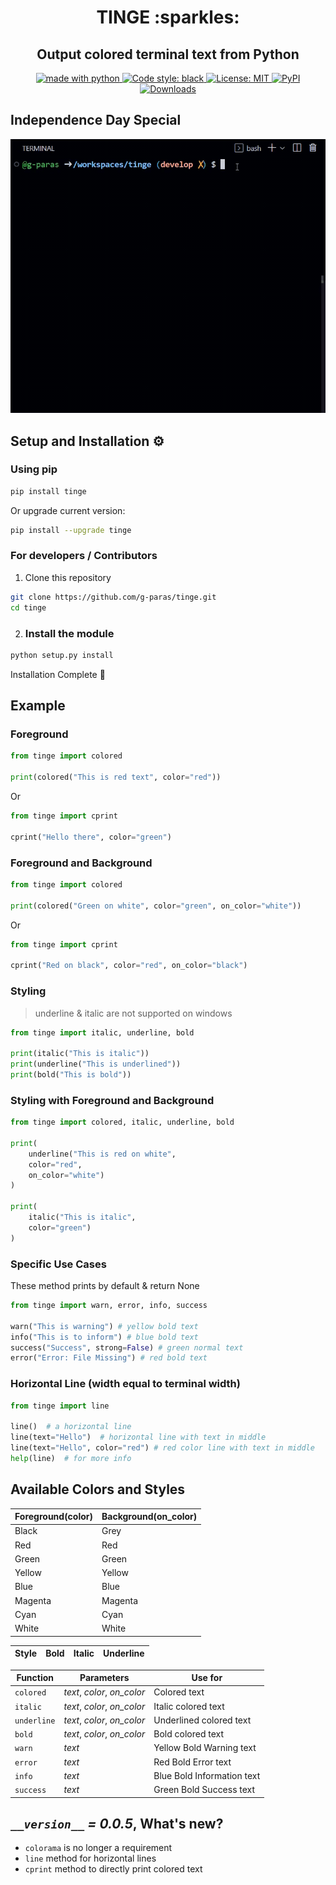 <h1 align='center'>TINGE :sparkles:</h1>
<h2 align='center'>Output colored terminal text from Python</h2>

<p align='center'>
    <a href="https://www.python.com">
        <img 
            alt="made with python" 
            src="https://img.shields.io/badge/Made%20with-Python-1f425f.svg"
        />
    </a>
    <a href="https://github.com/psf/black">
        <img 
            alt="Code style: black" 
            src="https://img.shields.io/badge/Code%20Style-Black-000000.svg"
        />
    </a>
    <a href="https://github.com/g-paras/tinge/blob/master/LICENSE">
        <img 
            alt="License: MIT" 
            src="https://img.shields.io/badge/License-MIT-yellow.svg"
        />
    </a>
    <a href="https://pypi.org/project/tinge/">
        <img 
            alt="PyPI" 
            src="https://img.shields.io/pypi/v/tinge"
        />
    </a>
    <a href="https://pepy.tech/project/tinge">
        <img 
            alt="Downloads" 
            src="https://static.pepy.tech/personalized-badge/tinge?period=total&units=international_system&left_color=grey&right_color=blue&left_text=Downloads"
        />
    </a>
</p>

## Independence Day Special

![](img/upd.gif)

## Setup and Installation :gear:

### Using pip

```bash
pip install tinge
```

Or upgrade current version:

```bash
pip install --upgrade tinge
```

### For developers / Contributors 

1. Clone this repository

```bash
git clone https://github.com/g-paras/tinge.git
cd tinge
```

2. ### Install the module

```python
python setup.py install
```

Installation Complete :tada:

## Example

### Foreground

```python
from tinge import colored

print(colored("This is red text", color="red"))
```

Or

```python
from tinge import cprint

cprint("Hello there", color="green")
```

### Foreground and Background

```python
from tinge import colored

print(colored("Green on white", color="green", on_color="white"))
```

Or

```python
from tinge import cprint

cprint("Red on black", color="red", on_color="black")
```

### Styling

> underline & italic are not supported on windows

```python
from tinge import italic, underline, bold

print(italic("This is italic"))
print(underline("This is underlined"))
print(bold("This is bold"))
```

### Styling with Foreground and Background

```python
from tinge import colored, italic, underline, bold

print(
    underline("This is red on white",
    color="red",
    on_color="white")
)

print(
    italic("This is italic",
    color="green")
)
```

### Specific Use Cases

These method prints by default & return None

```python
from tinge import warn, error, info, success

warn("This is warning") # yellow bold text
info("This is to inform") # blue bold text
success("Success", strong=False) # green normal text
error("Error: File Missing") # red bold text
```

### Horizontal Line (width equal to terminal width)

```python
from tinge import line

line()  # a horizontal line
line(text="Hello")  # horizontal line with text in middle
line(text="Hello", color="red") # red color line with text in middle
help(line)  # for more info
```

## Available Colors and Styles

| Foreground(color) | Background(on_color) |
| ----------------- | -------------------- |
| Black             | Grey                 |
| Red               | Red                  |
| Green             | Green                |
| Yellow            | Yellow               |
| Blue              | Blue                 |
| Magenta           | Magenta              |
| Cyan              | Cyan                 |
| White             | White                |

| Style | Bold | Italic | Underline |
| ----- | ---- | ------ | --------- |

| Function    | Parameters                  | Use for                    |
| ----------- | --------------------------- | -------------------------- |
| `colored`   | _text_, _color_, _on_color_ | Colored text               |
| `italic`    | _text_, _color_, _on_color_ | Italic colored text        |
| `underline` | _text_, _color_, _on_color_ | Underlined colored text    |
| `bold`      | _text_, _color_, _on_color_ | Bold colored text          |
| `warn`      | _text_                      | Yellow Bold Warning text   |
| `error`     | _text_                      | Red Bold Error text        |
| `info`      | _text_                      | Blue Bold Information text |
| `success`   | _text_                      | Green Bold Success text    |

## _`__version__` = 0.0.5_, What's new?

- `colorama` is no longer a requirement
- `line` method for horizontal lines
- `cprint` method to directly print colored text
